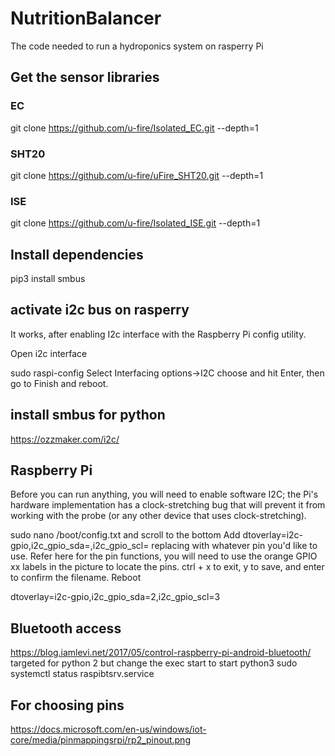 # NutritionBalancer
The code needed to run a hydroponics system on rasperry Pi

## Get the sensor libraries
### EC
git clone https://github.com/u-fire/Isolated_EC.git --depth=1
### SHT20
git clone https://github.com/u-fire/uFire_SHT20.git --depth=1
### ISE
git clone https://github.com/u-fire/Isolated_ISE.git --depth=1


## Install dependencies
pip3 install smbus

## activate i2c bus on rasperry
It works, after enabling I2c interface with the Raspberry Pi config utility.

Open i2c interface

sudo raspi-config
Select Interfacing options->I2C choose and hit Enter, then go to Finish and reboot.


## install smbus for python
https://ozzmaker.com/i2c/

## Raspberry Pi
Before you can run anything, you will need to enable software I2C; the Pi's hardware implementation has a clock-stretching bug that will prevent it from working with the probe (or any other device that uses clock-stretching).

sudo nano /boot/config.txt and scroll to the bottom
Add dtoverlay=i2c-gpio,i2c_gpio_sda=<pin>,i2c_gpio_scl=<pin> replacing <pin> with whatever pin you'd like to use. Refer here for the pin functions, you will need to use the orange GPIO xx labels in the picture to locate the pins.
ctrl + x to exit, y to save, and enter to confirm the filename.
Reboot

dtoverlay=i2c-gpio,i2c_gpio_sda=2,i2c_gpio_scl=3

## Bluetooth access
https://blog.iamlevi.net/2017/05/control-raspberry-pi-android-bluetooth/
targeted for python 2 but change the exec start to start python3
sudo systemctl status raspibtsrv.service

## For choosing pins
https://docs.microsoft.com/en-us/windows/iot-core/media/pinmappingsrpi/rp2_pinout.png